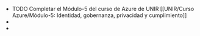 - TODO Completar el Módulo-5 del curso de Azure de UNIR [[UNIR/Curso Azure/Módulo-5: Identidad, gobernanza, privacidad y cumplimiento]]
-
-